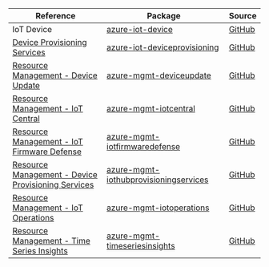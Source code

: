 | Reference | Package | Source |
|---|---|---|
|IoT Device|[azure-iot-device](https://pypi.org/project/azure-iot-device)|[GitHub](https://github.com/Azure/azure-sdk-for-python/blob/main/)|
|[Device Provisioning Services](iot-deviceprovisioning-readme.md)|[azure-iot-deviceprovisioning](https://pypi.org/project/azure-iot-deviceprovisioning)|[GitHub](https://github.com/Azure/azure-sdk-for-python/blob/main/sdk/iothub/azure-iot-deviceprovisioning)|
|[Resource Management - Device Update](mgmt-deviceupdate-readme.md)|[azure-mgmt-deviceupdate](https://pypi.org/project/azure-mgmt-deviceupdate)|[GitHub](https://github.com/Azure/azure-sdk-for-python/blob/main/sdk/deviceupdate/azure-mgmt-deviceupdate)|
|[Resource Management - IoT Central](mgmt-iotcentral-readme.md)|[azure-mgmt-iotcentral](https://pypi.org/project/azure-mgmt-iotcentral)|[GitHub](https://github.com/Azure/azure-sdk-for-python/blob/main/sdk/iothub/azure-mgmt-iotcentral)|
|[Resource Management - IoT Firmware Defense](mgmt-iotfirmwaredefense-readme.md)|[azure-mgmt-iotfirmwaredefense](https://pypi.org/project/azure-mgmt-iotfirmwaredefense)|[GitHub](https://github.com/Azure/azure-sdk-for-python/blob/main/sdk/iotfirmwaredefense/azure-mgmt-iotfirmwaredefense)|
|[Resource Management - Device Provisioning Services](mgmt-iothubprovisioningservices-readme.md)|[azure-mgmt-iothubprovisioningservices](https://pypi.org/project/azure-mgmt-iothubprovisioningservices)|[GitHub](https://github.com/Azure/azure-sdk-for-python/blob/main/sdk/iothub/azure-mgmt-iothubprovisioningservices)|
|[Resource Management - IoT Operations](mgmt-iotoperations-readme.md)|[azure-mgmt-iotoperations](https://pypi.org/project/azure-mgmt-iotoperations)|[GitHub](https://github.com/Azure/azure-sdk-for-python/blob/main/sdk/iotoperations/azure-mgmt-iotoperations)|
|[Resource Management - Time Series Insights](mgmt-timeseriesinsights-readme.md)|[azure-mgmt-timeseriesinsights](https://pypi.org/project/azure-mgmt-timeseriesinsights)|[GitHub](https://github.com/Azure/azure-sdk-for-python/blob/main/)|
